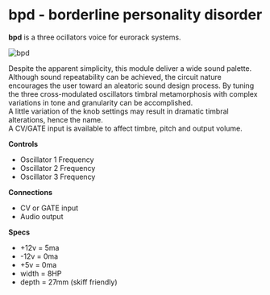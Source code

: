 # bpd - borderline personality disorder

**bpd** is a three ocillators voice for eurorack systems.  
  
![bpd](Images/bpd.png)
  
  
Despite the apparent simplicity, this module deliver a wide sound palette.  
Although sound repeatability can be achieved, the circuit nature encourages the user toward an aleatoric sound design process. By tuning the three cross-modulated oscillators timbral metamorphosis with complex variations in tone and granularity can be accomplished.  
A little variation of the knob settings may result in dramatic timbral alterations, hence the name.   
A CV/GATE input is available to affect timbre, pitch and output volume. 
 
 
 
**Controls**  
- Oscillator 1 Frequency  
- Oscillator 2 Frequency  
- Oscillator 3 Frequency  

**Connections**  
- CV or GATE input  
- Audio output  

**Specs**  
- +12v = 5ma  
- -12v = 0ma  
- +5v =  0ma
- width = 8HP  
- depth = 27mm (skiff friendly)


